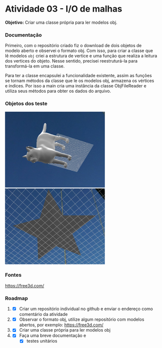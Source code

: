 # Atividade 03 - I/O de malhas
**Objetivo:** Criar uma classe própria para ler modelos obj.

### Documentação
Primeiro, com o repositório criado fiz o download de dois objetos de modelo aberto e observei o formato obj. 
Com isso, para criar a classe que lê modelos `obj` criei a estrutura de vertice e uma função que realiza a leitura dos vertices do objeto.
Nesse sentido, precisei reestruturá-la para transformá-la em uma classe.

Para ter a classe encapsulei a funcionalidade existente, assim as funções se tornam métodos da classe que le os modelos obj, armazena os vértices e índices. Por isso a main cria uma instância da classe ObjFileReader e utiliza seus métodos para obter os dados do arquivo.

### Objetos dos teste
<img src="./gato.png" height="250" width="330"  alt="objeto 3D de gato" />
<img src="./star.png" height="250" width="330" alt="objeto 3D de estrela" />

### Fontes
https://free3d.com/ <br>

### Roadmap
1) - [x] Criar um repositório individual no github e enviar o endereço como comentário da atividade
2) - [x] Observar o formato obj, utilize algum repositório com modelos abertos, por exemplo: https://free3d.com/
3) - [x] Criar uma classe própria para ler modelos obj
4) - [x] Faça uma breve documentação e
        - [x] testes unitários